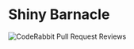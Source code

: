 # Shiny Barnacle
![CodeRabbit Pull Request Reviews](https://img.shields.io/coderabbit/prs/github/DarkVelarion18/shiny-barnacle?utm_source=oss&utm_medium=github&utm_campaign=DarkVelarion18%2Fshiny-barnacle&labelColor=171717&color=FF570A&link=https%3A%2F%2Fcoderabbit.ai&label=CodeRabbit+Reviews)
